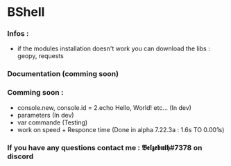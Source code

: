# BShell

### Infos :
* if the modules installation doesn't work you can download the libs : geopy, requests

### Documentation (comming soon)


### Comming soon :
* console.new, console.id = 2.echo Hello, World! etc... (In dev)
* parameters (In dev)
* var commande (Testing)
* work on speed + Responce time (Done in alpha 7.22.3a : 1.6s TO 0.001s)

### If you have any questions contact me : 𝕭𝖊𝖑𝖟𝖊𝖇𝖚𝖙𝖍#7378 on discord
